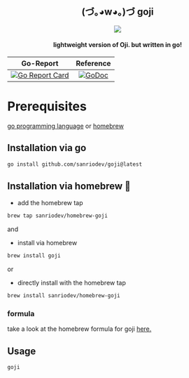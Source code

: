 <h2 align="center">(づ｡◕w◕｡)づ goji</h2>
<p align="center">
<img src="https://github.com/user-attachments/assets/cc2ca9b5-5f0d-4749-8671-4a7d7afa50c3">
</p>
<h4 align="center">lightweight version of Oji. but written in go!</h4>

<div align="center">

|                                                                                     Go-Report                                                                                      |                                                                                    Reference                                                                                    |
| :----------------------------------------------------------------------------------------------------------------------------------------------------------------------------: | :--------------------------------------------------------------------------------------------------------------------------------------------------------------------------: |
| [![Go Report Card](https://goreportcard.com/badge/github.com/sanriodev/goji)](https://goreportcard.com/report/github.com/sanriodev/goji) | [![GoDoc](https://godoc.org/github.com/sanriodev/goji?status.svg)](https://godoc.org/github.com/sanriodev/goji) |

</div>


##

# Prerequisites

[go programming language](https://go.dev/dl/) or [homebrew](https://brew.sh)

## Installation via go

```bash
go install github.com/sanriodev/goji@latest
```

## Installation via homebrew 🍺

- add the homebrew tap
```bash
brew tap sanriodev/homebrew-goji
```

and

- install via homebrew

```bash
brew install goji
```

or

- directly install with the homebrew tap
```bash
brew install sanriodev/homebrew-goji
```

### formula

take a look at the homebrew formula for goji [here.](https://github.com/sanriodev/homebrew-goji)
## Usage

```bash
goji
```
